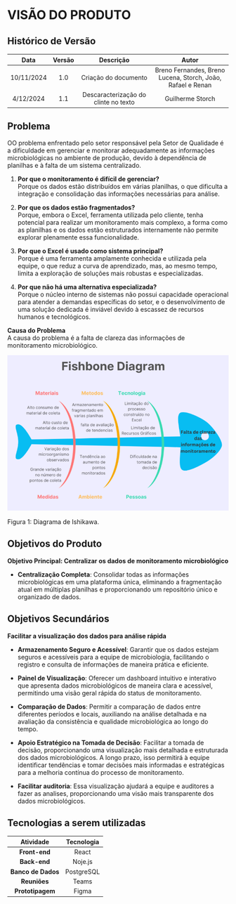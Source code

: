 # VISÃO DO PRODUTO

##  Histórico de Versão

| **Data** | **Versão** | **Descrição** | **Autor** |
| :--------: | :--------: | :--------:  | :--------: | 
|      10/11/2024      |      1.0      |      Criação do documento       |     Breno Fernandes, Breno Lucena, Storch, João, Rafael e Renan     |
| 4/12/2024 | 1.1 | Descaracterização do clinte no texto	| Guilherme Storch | 

## Problema

OO problema enfrentado pelo setor responsável pela Setor de Qualidade é a dificuldade em gerenciar e monitorar adequadamente as informações microbiológicas no ambiente de produção, devido à dependência de planilhas e à falta de um sistema centralizado.

1. **Por que o monitoramento é difícil de gerenciar?**  
  Porque os dados estão distribuídos em várias planilhas, o que dificulta a integração e consolidação das informações necessárias para análise.

2. **Por que os dados estão fragmentados?**  
  Porque, embora o Excel, ferramenta utilizada pelo cliente, tenha potencial para realizar um monitoramento mais complexo, a forma como as planilhas e os dados estão estruturados internamente não permite explorar plenamente essa funcionalidade.

3. **Por que o Excel é usado como sistema principal?**  
   Porque é uma ferramenta amplamente conhecida e utilizada pela equipe, o que reduz a curva de aprendizado, mas, ao mesmo tempo, limita a exploração de soluções mais robustas e especializadas.

4. **Por que não há uma alternativa especializada?**  
   Porque o núcleo interno de sistemas não possui capacidade operacional para atender a demandas específicas do setor, e o desenvolvimento de uma solução dedicada é inviável devido à escassez de recursos humanos e tecnológicos.

**Causa do Problema**  
A causa do problema é a falta de clareza das informações de monitoramento microbiológico.

![](../assets/diagrama.png)

Figura 1: Diagrama de Ishikawa.

## Objetivos do Produto

**Objetivo Principal: Centralizar os dados de monitoramento microbiológico**

- **Centralização Completa**: Consolidar todas as informações microbiológicas em uma plataforma única, eliminando a fragmentação atual em múltiplas planilhas e proporcionando um repositório único e organizado de dados.


## Objetivos Secundários

**Facilitar a visualização dos dados para análise rápida**

- **Armazenamento Seguro e Acessível**: Garantir que os dados estejam seguros e acessíveis para a equipe de microbiologia, facilitando o registro e consulta de informações de maneira prática e eficiente.


- **Painel de Visualização**: Oferecer um dashboard intuitivo e interativo que apresenta dados microbiológicos de maneira clara e acessível, permitindo uma visão geral rápida do status de monitoramento.
- **Comparação de Dados**: Permitir a comparação de dados entre diferentes períodos e locais, auxiliando na análise detalhada e na avaliação da consistência e qualidade microbiológica ao longo do tempo.


- **Apoio Estratégico na Tomada de Decisão**: Facilitar a tomada de decisão, proporcionando uma visualização mais detalhada e estruturada dos dados microbiológicos. A longo prazo, isso permitirá à equipe identificar tendências e tomar decisões mais informadas e estratégicas para a melhoria contínua do processo de monitoramento.

- **Facilitar auditoria**: Essa visualização ajudará a equipe e auditores a fazer as analises, proporcionando uma visão mais transparente dos dados microbiológicos.

## Tecnologias a serem utilizadas

| Atividade | Tecnologia   |
| :--------: |  :--------: |
| **Front-end** |    React      |
| **Back-end** |     Noje.js      |
| **Banco de Dados** |   PostgreSQL  |
| **Reuniões** |     Teams      |
| **Prototipagem** |   Figma    |